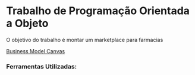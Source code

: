 <h1>Trabalho de Programação Orientada a Objeto</h1>
<p>O objetivo do trabalho é montar um marketplace para farmacias</p>
<a href="https://canvas-apps.pr.sebrae.com.br/canvas?id=675568">Business Model Canvas</a>

<h3>Ferramentas Utilizadas:</h3>
